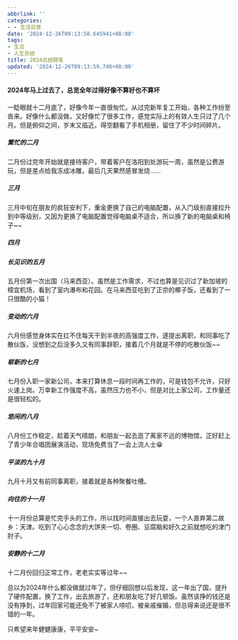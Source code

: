 ```yaml
---
abbrlink: ''
categories:
- - 生活日常
date: '2024-12-26T09:13:58.645941+08:00'
tags:
- 生活
- 人生总结
title: 2024总结随笔
updated: '2024-12-26T09:13:59.748+08:00'
---
```

#### 2024年马上过去了，总览全年过得好像不算好也不算坏

一眨眼就十二月底了，好像今年一直很匆忙。从过完新年复工开始，各种工作纷至沓来。好像什么都没做，又好像忙了很多工作，感觉实际上的有效人生只过了几个月。但是俯仰之间，岁末又临近。得空翻看了手机相册，留住了不少时间碎片。

##### 繁忙的二月

二月份过完年开始就是接待客户，带着客户在洛阳到处游玩一周，虽然是公费游玩，但是差点给我冻成冰雕，最后几天果然感冒发烧......


##### 三月

三月中旬在朋友的疯狂安利下，重金更换了自己的电脑配置，从入门级别直接拉升到中等级别，又因为更换了电脑配置觉得电脑桌不适合，所以换了新的电脑桌和椅子~~


##### 四月



##### 长见识的五月

五月份第一次出国（马来西亚）。虽然是工作需求，不过也算是见识过了新加坡的樟宜机场，看到了室内瀑布和花园。在马来西亚吃到了正宗的椰子饭，还看到了一只很酷的小猫！


##### 变动的六月

六月份感觉身体实在扛不住每天干到半夜的高强度工作，遂提出离职，和同事吃了散伙饭，没想到之后没多久又有同事辞职，接着几个月就是不停的吃散伙饭~~

##### 崭新的七月

七月份入职一家新公司，本来打算休息一段时间再工作的，可是钱包不允许，只好火速上岗。万幸新工作强度不高，虽然压力也不小，但是对比上家公司，工作量还是很轻松的。

##### 悠闲的八月

八月份工作稳定，趁着天气晴朗，和朋友一起去逛了离家不远的博物馆，正好赶上了青少年合唱团展演活动，现场免费当了一会上流人士😁


##### 平淡的九十月

九月十月又有前同事离职，接着就是各种聚餐吐槽。


##### 向往的十一月

十一月份总算是忙完手头的工作，所以找时间直接出去玩耍，一个人直奔第二故乡：天津。吃到了心心念念的大饼夹一切、卷圈、豆腐脑和好久之前就想吃的津门肘子。


##### 安静的十二月

十二月份回归正常工作，老老实实等过年~~

总以为2024年什么都没做就过年了，但仔细回想以后发现，这一年出了国，提升了硬件配置，换了工作，出去旅游了，还和朋友吃了好几顿饭。虽然该挣的钱还是没有挣到，过年回家可能还免不了被家人唠叨，被亲戚催婚，但总得来说还是很不错的一年。

只希望来年健健康康，平平安安~

